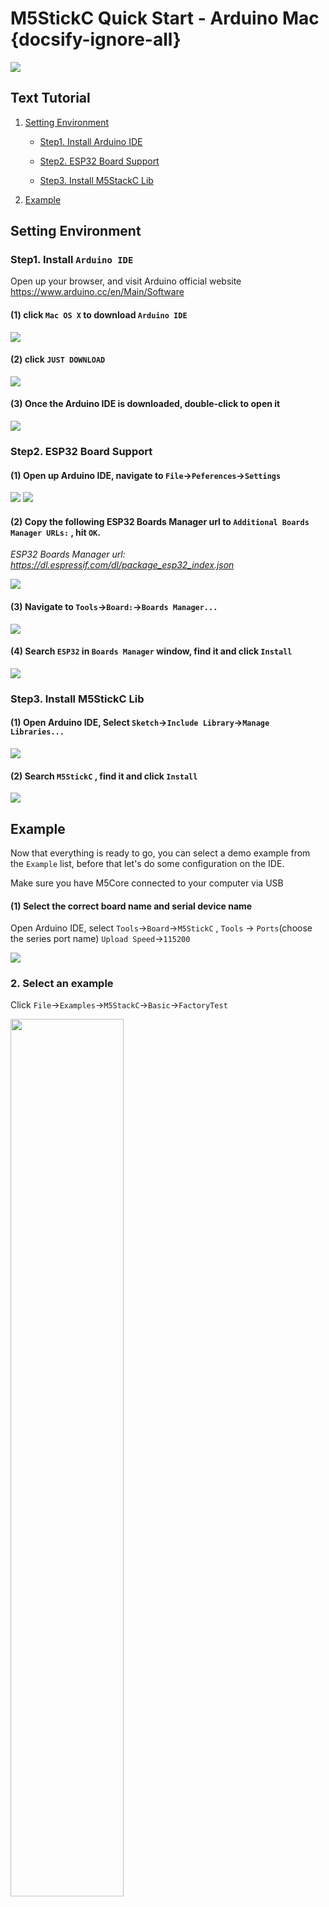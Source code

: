 # M5StickC Quick Start - Arduino Mac {docsify-ignore-all}

<!-- :clapper: **[Video Tutorial](#Video-Tutorial)**&nbsp;&nbsp;&nbsp;&nbsp;&nbsp;&nbsp;:memo: **[Text Tutorial](#Text-Tutorial)** -->

<!-- *** -->

<!-- ?> Before setting the development environment, we suggest you confirm whether the USB driver has installed. If not, please visit this link [establish serial connection](/en/related_documents/establish_serial_connection). -->

<img src="assets/img/getting_started_pics/m5stickc/m5stickc_06.png">

## Text Tutorial

1. [Setting Environment](#setting-environment)

    - [Step1. Install Arduino IDE](#step1-install-arduino-ide)

    - [Step2. ESP32 Board Support](#step2-esp32-board-support)

    - [Step3. Install M5StackC Lib](#step3-install-m5stack-lib)


2. [Example](#example)

## Setting Environment

### Step1. Install `Arduino IDE`

Open up your browser, and visit Arduino official website https://www.arduino.cc/en/Main/Software

#### (1) click `Mac OS X` to download `Arduino IDE`

<img src="assets/img/getting_started_pics/m5stack_core/get_started_with_arduino_m5core/mac/macOS_download_arduino_ide.png">

#### (2) click `JUST DOWNLOAD` 

<img src="assets/img/getting_started_pics/m5stack_core/get_started_with_arduino_m5core/mac/macOS_download_arduino_ide_02.png">

#### (3) Once the Arduino IDE is downloaded, double-click to open it

<img src="assets/img/getting_started_pics/m5stack_core/get_started_with_arduino_m5core/mac/macOS_download_arduino_ide_03.png">

### Step2. ESP32 Board Support

#### (1) Open up Arduino IDE, navigate to `File`->`Peferences`->`Settings`

<img src="assets/img/getting_started_pics/m5stack_core/get_started_with_arduino_m5core/mac/quick_start_arduino_mac_01.png">

<img src="assets/img/getting_started_pics/m5stack_core/get_started_with_arduino_m5core/mac/quick_start_arduino_mac_02.png">

#### (2) Copy the following ESP32 Boards Manager url to `Additional Boards Manager URLs:` , hit `OK`.

*ESP32 Boards Manager url: https://dl.espressif.com/dl/package_esp32_index.json*

<img src="assets/img/getting_started_pics/m5stack_core/get_started_with_arduino_m5core/mac/quick_start_arduino_mac_03.png">

#### (3) Navigate to `Tools`->`Board:`->`Boards Manager...`

<img src="assets/img/getting_started_pics/m5stack_core/get_started_with_arduino_m5core/mac/quick_start_arduino_mac_04.png">

#### (4) Search `ESP32` in `Boards Manager` window, find it and click `Install`

<img src="assets/img/getting_started_pics/m5stickc/m5stickc_qs_mac_serch_esp32_01.jpg">

### Step3. Install M5StickC Lib

#### (1) Open Arduino IDE, Select `Sketch`->`Include Library`->`Manage Libraries...`

<img src="assets/img/getting_started_pics/m5stack_core/get_started_with_arduino_m5core/windows/install_m5stack_lib_01.png">

#### (2) Search `M5StickC`  , find it and click `Install`

<img src="assets/img/getting_started_pics/m5stickc/m5stickc_qs_mac_search_lib_stickc_01.jpg">


## Example

Now that everything is ready to go, you can select a demo example from the `Example` list, before that let's do some configuration on the IDE. 

Make sure you have M5Core connected to your computer via USB

#### (1) Select the correct board name and serial device name

Open Arduino IDE, select `Tools`->`Board`->`M5StickC` , `Tools` -> `Ports`(choose the series port name)
`Upload Speed`->`115200`

<img src="assets/img/getting_started_pics/m5stickc/m5stickc_qs_mac_adn_config_01.jpg">

### 2. Select an example

Click `File`->`Examples`->`M5StackC`->`Basic`->`FactoryTest`

<img src="assets/img/getting_started_pics/m5stickc/m5stickc_quick_start_arduino_mac_01.png" width="60%" height="60%">

Click `Upload`, to flash the code to the device.

**The button located on the bottom left is the power button, single-click to  reboot. To enter deep sleep mode, double click this button**

## Note

Most version of MacOS have no problem detecting the serial device that connected to the computer, but it might have exceptions on High Sierra. Sometimes `SLAB_USBtoUART` fail to appear. In this case, after connected the M5,open `security and privacy` in the `system preferences` and set it to `permit`.

<img src="assets/img/getting_started_pics/m5stack_core/get_started_with_arduino_m5core/mac/macOS_security_and_privacy.png">

<img src="assets/img/getting_started_pics/m5stack_core/get_started_with_arduino_m5core/mac/macOS_security_and_privacy_01.png">

<img src="assets/img/getting_started_pics/m5stack_core/get_started_with_arduino_m5core/mac/macOS_security_and_privacy_02.png">
